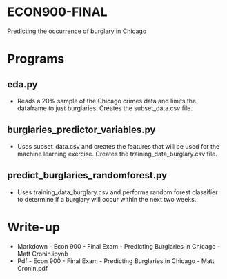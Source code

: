 # ECON900-FINAL
Predicting the occurrence of burglary in Chicago
# Programs
## eda.py 
  * Reads a 20% sample of the Chicago crimes data and limits the dataframe to just burglaries. Creates the subset_data.csv file.
## burglaries_predictor_variables.py
  * Uses subset_data.csv and creates the features that will be used for the machine learning exercise. Creates the training_data_burglary.csv file.
## predict_burglaries_randomforest.py
  * Uses training_data_burglary.csv and performs random forest classifier to determine if a burglary will occur within the next two weeks.
# Write-up
  * Markdown - Econ 900 - Final Exam - Predicting Burglaries in Chicago - Matt Cronin.ipynb
  * Pdf - Econ 900 - Final Exam - Predicting Burglaries in Chicago - Matt Cronin.pdf
